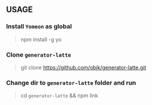 ## USAGE

### Install `Yomeon` as global
> npm install -g yo

### Clone `generator-latte`
> git clone https://github.com/objk/generator-latte.git

### Change dir to `generator-latte` folder and run
> cd `generator-latte` && npm link